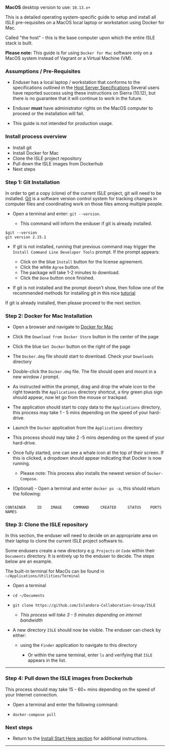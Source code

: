 **MacOS** desktop version to use: `10.13.x+`

This is a detailed operating system-specific guide to setup and install all ISLE pre-requisites on a MacOS local laptop or workstation using Docker for Mac.

Called "the host" - this is the base computer upon which the entire ISLE stack is built.

**Please note:** This guide is for using `Docker for Mac` software only on a MacOS system instead of Vagrant or a Virtual Machine (VM).

### Assumptions / Pre-Requisites

* Enduser has a local laptop / workstation that conforms to the specifications outlined in the [Host Server Specifications](host_server_system_specifications.md)  Several users have reported success using these instructions on Sierra (10.12), but there is no guarantee that it will continue to work in the future.

* Enduser **must** have administrator rights on the MacOS computer to proceed or the installation will fail.

* This guide is not intended for production usage.

### Install process overview

* Install git
* Install Docker for Mac
* Clone the ISLE project repository
* Pull down the ISLE images from Dockerhub
* Next steps

### Step 1: Git Installation
In order to get a copy (clone) of the current ISLE project, git will need to be installed. [Git](https://git-scm.com) is a software version control system for tracking changes in computer files and coordinating work on those files among multiple people.

 * Open a terminal and enter: `git --version`.

   * This command will inform the enduser if git is already installed.  

```
$git --version
git version 2.15.1
```

  * If git is not installed, running that previous command may trigger the `Install Command Line Developer Tools` prompt. If the prompt appears:
       * Click on the blue `Install` button for the license agreement.
       * Click the white `Agree` button.
       * The package will take 1-2 minutes to download.
       * Click the `Done` button once finished.

  * If git is not installed and the prompt doesn't show, then follow one of the recommended methods for installing git in this nice [tutorial](https://www.atlassian.com/git/tutorials/install-git)

If git is already installed, then please proceed to the next section.

### Step 2: Docker for Mac Installation

* Open a browser and navigate to [Docker for Mac](https://www.docker.com/docker-mac)

* Click the `Download from Docker Store` button in the center of the page

* Click the blue `Get Docker` button on the right of the page

* The `Docker.dmg` file should start to download. Check your `Downloads` directory

* Double-click the `Docker.dmg` file. The file should open and mount in a new window / prompt.

* As instructed within the prompt, drag and drop the whale icon to the right towards the `Applications` directory shortcut, a tiny green plus sign should appear, now let go from the mouse or trackpad.

* The application should start to copy data to the `Applications` directory, this process may take 1 - 5 mins depending on the speed of your hard-drive.

* Launch the `Docker` application from the `Applications` directory

* This process should may take 2 -5 mins depending on the speed of your hard-drive.

* Once fully started, one can see a whale icon at the top of their screen. If this is clicked, a dropdown should appear indicating that Docker is now running.
  * Please note: This process also installs the newest version of `Docker-Compose`.

* (Optional) - Open a terminal and enter `docker ps -a`, this should return the following:

```

CONTAINER     ID    IMAGE     COMMAND     CREATED     STATUS    PORTS     NAMES

```

### Step 3: Clone the ISLE repository

In this section, the enduser will need to decide on an appropriate area on their laptop to clone the current ISLE project software to.

Some endusers create a new directory e.g. `Projects` or `Code` within their `Documents` directory. It is entirely up to the enduser to decide. The steps below are an example.

The built-in terminal for MacOs can be found in `~/Applications/Utilities/Terminal`

* Open a terminal

* `cd ~/Documents`

* `git clone https://github.com/Islandora-Collaboration-Group/ISLE`

   * _This process will take 3 - 5 minutes depending on internet bandwidth_

* A new directory `ISLE` should now be visible. The enduser can check by either:

  * using the `Finder` application to navigate to this directory


      * Or within the same terminal, enter `ls`  and verifying that `ISLE` appears in the list.

---

### Step 4: Pull down the ISLE images from Dockerhub

This process should may take 15 - 60+ mins depending on the speed of your Internet connection.

* Open a terminal and enter the following command:

* `docker-compose pull`

### Next steps

* Return to the [Install Start Here section](../install_start_here.md) for additional instructions.

---
